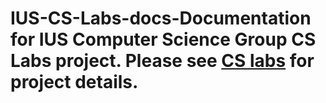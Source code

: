 # IUS-CS-Labs-docs-Documentation for IUS Computer Science Group CS Labs project. Please see [CS labs](https://github.com/ius-csg/cslabs-webapp) for project details.
